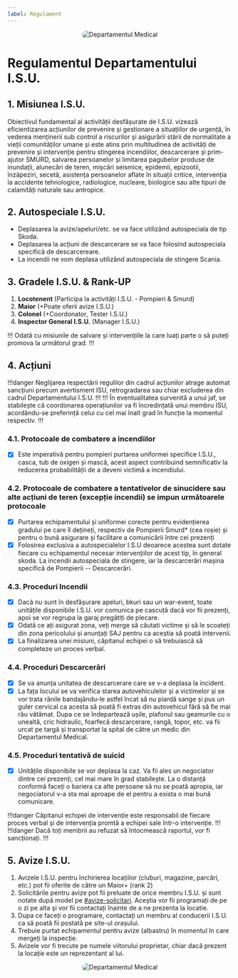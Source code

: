 ```yaml
---
label: Regulament
---
```

<p align="center">
    <img src="/docs/imagini/igsu.png" style="border-radius: 20px;" alt="Departamentul Medical">
</p>

# Regulamentul Departamentului I.S.U.

## 1. Misiunea I.S.U.
Obiectivul fundamental al activității desfășurate de I.S.U. vizează eficientizarea acțiunilor de prevenire și gestionare a situațiilor de urgență, în vederea menținerii sub control a riscurilor și asigurării stării de normalitate a vieții comunităților umane și este atins prin multitudinea de activități de prevenire și intervenție pentru stingerea incendiilor, descarcerare și prim-ajutor SMURD, salvarea persoanelor și limitarea pagubelor produse de inundații, alunecări de teren, mișcări seismice, epidemii, epizootii, înzăpeziri, secetă, asistența persoanelor aflate în situații critice, intervenția la accidente tehnologice, radiologice, nucleare, biologice sau alte tipuri de calamități naturale sau antropice.

## 2. Autospeciale I.S.U.
- Deplasarea la avize/apeluri/etc. se va face utilizând autospeciala de tip Skoda.
- Deplasarea la acțiuni de descarcerare se va face folosind autospeciala specifică de descarcereare.
- La incendii ne vom deplasa utilizând autospeciala de stingere Scania.

## 3. Gradele I.S.U. & Rank-UP
1. **Locotenent** (Participa la activități I.S.U. - Pompieri & Smurd)
2. **Maior** (+Poate oferii avize I.S.U.)
3. **Colonel** (+Coordonator, Tester I.S.U.)
4. **Inspector General I.S.U.** (Manager I.S.U.)

!!!
Odată cu misiunile de salvare și intervențiile la care luați parte o să puteți promova la următorul grad.
!!!

## 4. Acțiuni
!!!danger
Neglijarea respectării regulilor din cadrul acțiunilor atrage automat sancțiuni precum avertisment ISU, retrogradarea sau chiar excluderea din cadrul Departamentului I.S.U.
!!!
!!!
În eventualitatea survenită a unui jaf, se stabilește că coordonarea operațiunilor va fi încredințată unui membru ISU, acordându-se preferință celui cu cel mai înalt grad în funcție la momentul respectiv.
!!!

### 4.1. Protocoale de combatere a incendiilor
- [x] Este imperativă pentru pompieri purtarea uniformei specifice I.S.U., casca, tub de oxigen și mască, acest aspect contribuind semnificativ la reducerea probabilității de a deveni victimă a incendiului.

### 4.2. Protocoale de combatere a tentativelor de sinucidere sau alte acțiuni de teren (excepție incendii) se impun următoarele protocoale
- [x] Purtarea echipamentului și uniformei corecte pentru evidențierea gradului pe care îl dețineți, respectiv de Pompierii Smurd* (cea roșie) și pentru o bună asigurare și facilitare a comunicării între cei prezenți
- [x] Folosirea exclusiva a autospecialelor I.S.U deoarece acestea sunt dotate fiecare cu echipamentul necesar intervențiilor de acest tip, în general skoda. La incendii autospeciala de stingere, iar la descarcerări mașina specifică de Pompierii -- Descarcerări.

### 4.3. Proceduri Incendii
- [x] Dacă nu sunt în desfășurare apeluri, bkuri sau un war-event, toate unitățile disponibile I.S.U. vor comunica pe cascuță dacă vor fii prezenți, apoi se vor regrupa la garaj pregătiți de plecare.
- [x] Odată ce ați asigurat zona, veți merge să căutati victime și să le scoateți din zona pericolului și anunțați SAJ pentru ca aceștia să poată intervenii.
- [x] La finalizarea unei misiuni, căpitanul echipei o să trebuiască să completeze un proces verbal.

### 4.4. Proceduri Descarcerări
- [x] Se va anunța unitatea de descarcerare care se v-a deplasa la incident.
- [x] La fața locului se va verifica starea autovehiculelor și a victimelor și se vor trata rănile bandajându-le astfel încat să nu piardă sange și pus un guler cervical ca acesta să poată fi extras din autovehicul fără să fie mai rău vătămat. Dupa ce se îndepartează ușile, plafonul sau geamurile cu o unealtă, cric hidraulic, foarfecă descarcerare, rangă, topor, etc. va fii urcat pe targă și transportat la spital de către un medic din Departamentul Medical.

### 4.5. Proceduri tentativă de suicid
- [x] Unitățile disponibile se vor deplasa la caz. Va fii ales un negociator dintre cei prezenți, cel mai mare în grad stabilește. La o distanță conformă faceți o bariera ca alte persoane să nu se poată apropia, iar negociatorul v-a sta mai aproape de el pentru a exista o mai bună comunicare.

!!!danger
Căpitanul echipei de intervenție este responsabil de fiecare proces verbal și de intervenția promtă a echipei sale într-o intervenție.
!!!
!!!danger
Dacă toți membrii au refuzat să întocmească raportul, vor fi sancționați.
!!!

## 5. Avize I.S.U.
1. Avizele I.S.U. pentru închirierea locațiilor (cluburi, magazine, parcări, etc.) pot fii oferite de către un Maior+ (rank 2)
2. Solicitările pentru avize pot fii preluate de orice membru I.S.U. și sunt notate după model pe [#avize-solicitari](https://discord.com/channels/1138596043404091482/1230210824522694767). Aceștia vor fii programați de pe o zi pe alta și vor fii contactați înainte de a ne prezenta la locatie.
3. Dupa ce faceți o programare, contactați un membru al conducerii I.S.U. ca să poată fii postată pe site-ul orașului.
4. Trebuie purtat echipamentul pentru avize (albastru) în momentul în care mergeți la inspecție.
5. Avizele vor fi trecute pe numele viitorului proprietar, chiar dacă prezent la locație este un reprezentant al lui.

<p align="center">
    <img src="/docs/imagini/isu2.png" style="border-radius: 20px;" alt="Departamentul Medical">
</p>
